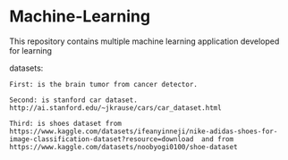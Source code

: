 # Machine-Learning

This repository contains multiple machine learning application developed for learning

datasets:
    
    First: is the brain tumor from cancer detector.
    
    Second: is stanford car dataset. http://ai.stanford.edu/~jkrause/cars/car_dataset.html
    
    Third: is shoes dataset from https://www.kaggle.com/datasets/ifeanyinneji/nike-adidas-shoes-for-image-classification-dataset?resource=download  and from  https://www.kaggle.com/datasets/noobyogi0100/shoe-dataset